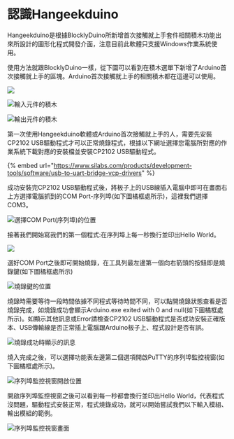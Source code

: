 # 認識Hangeekduino

Hangeekduino是根據BlocklyDuino所新增首次接觸就上手套件相關積木功能出來所設計的圖形化程式開發介面，注意目前此軟體只支援Windows作業系統使用。

使用方法就跟BlocklyDuino一樣，從下圖可以看到在積木選單下新增了Arduino首次接觸就上手的區塊。Arduino首次接觸就上手的相關積木都在這邊可以使用。

![](../../.gitbook/assets/arduino-shou-ci-jie-chu-jiu-shang-shou-.png)

![&#x8F38;&#x5165;&#x5143;&#x4EF6;&#x7684;&#x7A4D;&#x6728;](../../.gitbook/assets/hangeekduino_input.png)

![&#x8F38;&#x51FA;&#x5143;&#x4EF6;&#x7684;&#x7A4D;&#x6728;](../../.gitbook/assets/hangeekduino_output.png)

第一次使用Hangeekduino軟體或Arduino首次接觸就上手的人，需要先安裝CP2102 USB驅動程式才可以正常燒錄程式，根據以下網址選擇您電腦所對應的作業系統下載對應的安裝檔並安裝CP2102 USB驅動程式。

{% embed url="https://www.silabs.com/products/development-tools/software/usb-to-uart-bridge-vcp-drivers" %}

成功安裝完CP2102 USB驅動程式後，將板子上的USB線插入電腦中即可在畫面右上方選擇電腦抓到的COM Port-序列埠\(如下圖橘框處所示\)，這裡我們選擇COM3。

![&#x9078;&#x64C7;COM Port\(&#x5E8F;&#x5217;&#x57E0;\)&#x7684;&#x4F4D;&#x7F6E;](../../.gitbook/assets/hangeekduino_comport.png)

接著我們開始寫我們的第一個程式:在序列埠上每一秒換行並印出Hello World。

![](../../.gitbook/assets/lesson_0_helloworld.png)

選好COM Port之後即可開始燒錄，在工具列最左邊第一個向右箭頭的按鈕即是燒錄鍵\(如下圖橘框處所示\)

![&#x71D2;&#x9304;&#x9375;&#x7684;&#x4F4D;&#x7F6E;](../../.gitbook/assets/hangeekduino_upload.png)

燒錄時需要等待一段時間依據不同程式等待時間不同，可以點開燒錄狀態查看是否燒錄完成，如燒錄成功會顯示Arduino.exe exited with 0 and null\(如下圖橘框處所示\)。如顯示其他訊息或Error請檢查CP2102 USB驅動程式是否成功安裝正確版本、USB傳輸線是否正常插上電腦跟Arduino板子上、程式設計是否有誤。

![&#x71D2;&#x9304;&#x6210;&#x529F;&#x6642;&#x986F;&#x793A;&#x7684;&#x8A0A;&#x606F;](../../.gitbook/assets/hangeekduino_uploadsuccess.png)

燒入完成之後，可以選擇功能表左邊第二個選項開啟PuTTY的序列埠監控視窗\(如下圖橘框處所示\)。

![&#x5E8F;&#x5217;&#x57E0;&#x76E3;&#x63A7;&#x8996;&#x7A97;&#x958B;&#x555F;&#x4F4D;&#x7F6E;](../../.gitbook/assets/hangeekduino_serialport1.png)

開啟序列埠監控視窗之後可以看到每一秒都會換行並印出Hello World，代表程式沒問題，驅動程式安裝正常，程式燒錄成功，就可以開始嘗試我們以下輸入模組、輸出模組的範例。

![&#x5E8F;&#x5217;&#x57E0;&#x76E3;&#x63A7;&#x8996;&#x7A97;&#x756B;&#x9762;](../../.gitbook/assets/hangeekduino_serialport2.png)

